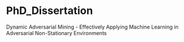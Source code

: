 # PhD_Dissertation
Dynamic Adversarial Mining - Effectively Applying Machine Learning in Adversarial Non-Stationary Environments
